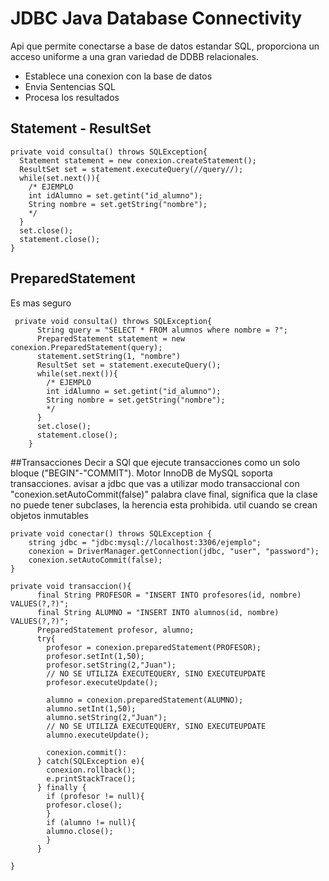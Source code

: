# JDBC Java Database Connectivity
Api que permite conectarse a base de datos estandar SQL, proporciona un acceso uniforme a una gran variedad de DDBB relacionales.
* Establece una conexion con la base de datos
* Envia Sentencias SQL
* Procesa los resultados

## Statement - ResultSet
    private void consulta() throws SQLException{
      Statement statement = new conexion.createStatement();
      ResultSet set = statement.executeQuery(//query//);
      while(set.next()){
        /* EJEMPLO
        int idAlumno = set.getint("id_alumno");
        String nombre = set.getString("nombre");
        */
      }
      set.close();
      statement.close();
    } 
## PreparedStatement
Es mas seguro

     private void consulta() throws SQLException{
          String query = "SELECT * FROM alumnos where nombre = ?";
          PreparedStatement statement = new conexion.PreparedStatement(query);
          statement.setString(1, "nombre")
          ResultSet set = statement.executeQuery();
          while(set.next()){
            /* EJEMPLO
            int idAlumno = set.getint("id_alumno");
            String nombre = set.getString("nombre");
            */
          }
          set.close();
          statement.close();
        } 

##Transacciones
Decir a SQl que ejecute transacciones como un solo bloque ("BEGIN"-"COMMIT"). Motor InnoDB de MySQL soporta transacciones.
avisar a jdbc que vas a utilizar modo transaccional con "conexion.setAutoCommit(false)"
palabra clave final, significa que la clase no puede tener subclases, la herencia esta prohibida. util cuando se crean objetos inmutables

    private void conectar() throws SQLException {
        string jdbc = "jdbc:mysql://localhost:3306/ejemplo";
        conexion = DriverManager.getConnection(jdbc, "user", "password"); 
        conexion.setAutoCommit(false);
    }
    
    private void transaccion(){
          final String PROFESOR = "INSERT INTO profesores(id, nombre) VALUES(?,?)";
          final String ALUMNO = "INSERT INTO alumnos(id, nombre) VALUES(?,?)";
          PreparedStatement profesor, alumno;
          try{
            profesor = conexion.preparedStatement(PROFESOR);
            profesor.setInt(1,50);
            profesor.setString(2,"Juan");
            // NO SE UTILIZA EXECUTEQUERY, SINO EXECUTEUPDATE
            profesor.executeUpdate();

            alumno = conexion.preparedStatement(ALUMNO);
            alumno.setInt(1,50);
            alumno.setString(2,"Juan");
            // NO SE UTILIZA EXECUTEQUERY, SINO EXECUTEUPDATE
            alumno.executeUpdate();

            conexion.commit():
          } catch(SQLException e){
            conexion.rollback();
            e.printStackTrace();
          } finally {
            if (profesor != null){
            profesor.close();
            }
            if (alumno != null){
            alumno.close();
            }
          }
          
    }
